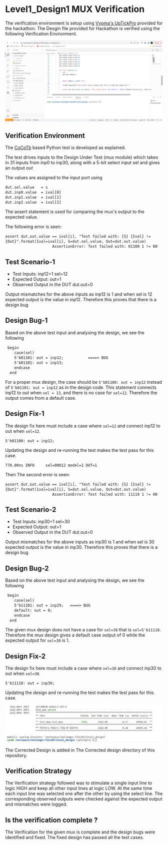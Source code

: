 # Level1_Design1 MUX Verification

The verification environment is setup using [Vyoma's UpTickPro](https://vyomasystems.com) provided for the hackathon. The Desgin file provided for Hackathon is verified using the following Verification Environment.

![](mux_ss.png)

## Verification Environment

The [CoCoTb](https://www.cocotb.org/) based Python test is developed as explained. 

The test drives inputs to the Design Under Test (mux module) which takes in 31 inputs from inp0 to inp30, along with a 5-bit select input sel and gives an output *out*

The values are assigned to the input port using 
```
dut.sel.value   = s
dut.inp0.value  = ival[0]
dut.inp1.value  = ival[1]
dut.inp2.value  = ival[2]
```

The assert statement is used for comparing the mux's output to the expected value.

The following error is seen:
```
assert dut.out.value == ival[i], "Test failed with: {S} {Ival} != {Out}".format(Ival=ival[i], S=dut.sel.value, Out=dut.out.value)
                     AssertionError: Test failed with: 01100 1 != 00
```
## Test Scenario-1 
- Test Inputs: inp12=1 sel=12
- Expected Output: out=1
- Observed Output in the DUT dut.out=0

Output mismatches for the above inputs as inp12 is 1 and when sel is 12 expected output is the value in inp12. 
Therefore this proves that there is a design bug

## Design Bug-1
Based on the above test input and analysing the design, we see the following

```
 begin
    case(sel)
    5'b01101: out = inp12;           ====> BUG
    5'b01101: out = inp13;
    endcase
  end

```
For a proper mux design, the case should be ``5'b01100: out = inp12`` instead of ``5'b01101: out = inp12`` as in the design code. This statement connects inp12 to out when ``sel = 13``, and there is no case for ``sel=12``. Therefore the output comes from a default case.

## Design Fix-1
The design fix here must include a case where ``sel=12`` and connect inp12 to out when ``sel=12``.
```
5'b01100: out = inp12;
```

Updating the design and re-running the test makes the test pass for this case.

```
770.00ns INFO     sel=00012 model=1 DUT=1
```



Then The second error is seen:
```
assert dut.out.value == ival[i], "Test failed with: {S} {Ival} != {Out}".format(Ival=ival[i], S=dut.sel.value, Out=dut.out.value)
                     AssertionError: Test failed with: 11110 1 != 00
```
## Test Scenario-2
- Test Inputs: inp30=1 sel=30
- Expected Output: out=1
- Observed Output in the DUT dut.out=0

Output mismatches for the above inputs as inp30 is 1 and when sel is 30 expected output is the value in inp30. 
Therefore this proves that there is a design bug

## Design Bug-2
Based on the above test input and analysing the design, we see the following

```
 begin
    case(sel)
    5'b11101: out = inp29;   ====> BUG
    default: out = 0;
    endcase
  end

```
The given mux design does not have a case for ``sel=30`` that is ``sel=5'b11110``. Therefore the mux design gives a default case output of 0 while the expected output for ``sel=30`` is 1.

## Design Fix-2
The design fix here must include a case where ``sel=30`` and connect inp30 to out when ``sel=30``.
```
5'b11110: out = inp30;
```

Updating the design and re-running the test makes the test pass for this case.

![](result1_screenshot.png)

The Corrected Design is added in The Corrected design directory of this repository.
## Verification Strategy
  The Verification strategy followed was to stimulate a single input line to logic HIGH and keep all other input lines at logic LOW. At the same time each input line was selected one after the other by using the select line. The corresponding observed outputs were checked against the expected output and mismatches were logged. 

## Is the verification complete ?
  The Verification for the given mux is complete and the design bugs were identified and fixed. The fixed design has passed all the test cases.
